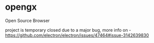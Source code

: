 # opengx

Open Source Browser 

project is temporary closed due to a major bug, more info on - https://github.com/electron/electron/issues/47464#issue-3142639830